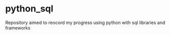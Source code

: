 # python_sql

Repository aimed to reocord my progress using python with sql libraries and frameworks
